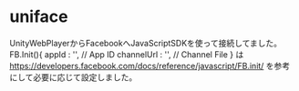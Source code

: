 ﻿uniface
=======

UnityWebPlayerからFacebookへJavaScriptSDKを使って接続してました。
FB.Init(){
	appId      : '', // App ID
	channelUrl : '', // Channel File
}
は
https://developers.facebook.com/docs/reference/javascript/FB.init/
を参考にして必要に応じて設定しました。